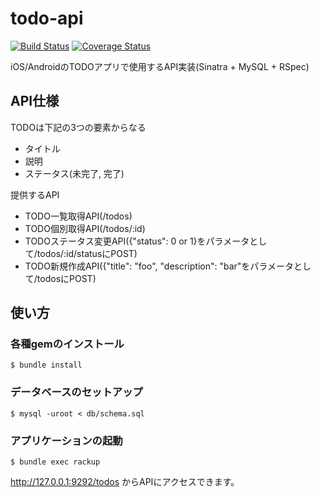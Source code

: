 # todo-api

[![Build Status](https://travis-ci.org/yuzoiwasaki/todo-api.svg?branch=master)](https://travis-ci.org/yuzoiwasaki/todo-api)
[![Coverage Status](https://coveralls.io/repos/github/yuzoiwasaki/todo-api/badge.svg?branch=master)](https://coveralls.io/github/yuzoiwasaki/todo-api?branch=master)

iOS/AndroidのTODOアプリで使用するAPI実装(Sinatra + MySQL + RSpec)

## API仕様

TODOは下記の3つの要素からなる

- タイトル
- 説明
- ステータス(未完了, 完了)

提供するAPI

- TODO一覧取得API(/todos)
- TODO個別取得API(/todos/:id)
- TODOステータス変更API({"status": 0 or 1}をパラメータとして/todos/:id/statusにPOST)
- TODO新規作成API({"title": "foo", "description": "bar"をパラメータとして/todosにPOST)

## 使い方

### 各種gemのインストール
```
$ bundle install
```

### データベースのセットアップ
```
$ mysql -uroot < db/schema.sql
```
### アプリケーションの起動
```
$ bundle exec rackup
```

http://127.0.0.1:9292/todos からAPIにアクセスできます。
